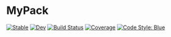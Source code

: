 # MyPack

[![Stable](https://img.shields.io/badge/docs-stable-blue.svg)](https://TsilidisV.github.io/MyPack.jl/stable/)
[![Dev](https://img.shields.io/badge/docs-dev-blue.svg)](https://TsilidisV.github.io/MyPack.jl/dev/)
[![Build Status](https://github.com/TsilidisV/MyPack.jl/actions/workflows/CI.yml/badge.svg?branch=master)](https://github.com/TsilidisV/MyPack.jl/actions/workflows/CI.yml?query=branch%3Amaster)
[![Coverage](https://codecov.io/gh/TsilidisV/MyPack.jl/branch/master/graph/badge.svg)](https://codecov.io/gh/TsilidisV/MyPack.jl)
[![Code Style: Blue](https://img.shields.io/badge/code%20style-blue-4495d1.svg)](https://github.com/invenia/BlueStyle)
